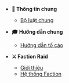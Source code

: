 - **📜 Thông tin chung**

  - [Bộ luật chung](common/rules.md)

- **🎓 Hướng dẫn chung**
  - [Hướng dẫn tố cáo](guidelines/report.md)

- **⚔ Faction Raid**

  - [Giới thiệu](faction-raid/introduction.md)
  - [Hệ thống Faction](faction-raid/faction-system.md)
